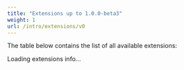 ```yaml
---
title: "Extensions up to 1.0.0-beta3"
weight: 1
url: /intro/extensions/v0
---
```


The table below contains the list of all available extensions:

<script src="{{<relurl url="/js/stackgres-postgres-extensions-list.js">}}"></script>
<div class="postgresExtensions">Loading extensions info...</div>
